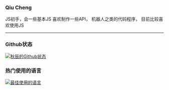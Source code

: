 ### Qiu Cheng

JS初手，会一些基本JS
喜欢制作一些API，
机器人之类的代码程序，
目前比较喜欢使用JS

---
### Github状态
[![秋辰的Github状态](https://github-readme-stats.vercel.app/api?username=QC-Development&show_icons=true)](https://github.com/QC-Development)

### 热门使用的语言
[![最佳使用的语言](https://github-readme-stats.vercel.app/api/top-langs/?username=QC-Development&layout=compact)](https://github.com/QC-Development)
